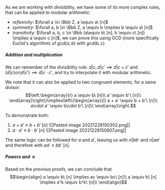 As we are working with divisibility, we have some of its more complex rules, that can be applied to modular arithmetic:
- _reflexivity_: $\forall a \in \Bbb Z, a \equiv a\ [n]$
- _symmetry_: $\forall a, b \in \Bbb Z, a \equiv b \implies b \equiv a\ [n]$
- _transitivity_: $\forall a, b, c \in \Bbb  (a\equiv b\ [n], b \equiv c\ [n]) \implies a \equiv c [n]$, we can prove this using GCD (more specifically Euclid's algorithm) of $gcd(a, b)$ with $gcd(b, c)$


##### Addition and multiplication
We can remember of the divisibility rule: $d|c, d|c' \implies d|c+c'$ and $(d|c) \mathsf{or} (d|c') \implies d|c\cdot c'$, and try to interpolate it with modular arithmetic.

We note that it can also be applied to two congruent elements, for a same divisor:
$$\left.\begin{array}{r}
a \equiv b\ [n]\\
a' \equiv b'\ [n]\\
\end{array}\right\}\implies\left\{\begin{array}{l}
a + a' \equiv b + b'\ [n]\\
a\cdot a' \equiv b\cdot b'\ [n]\\
\end{array}\right.$$

To demonstrate both: 
1) $a + a' \equiv b + b'\ [n]$
![[Pasted image 20221228150302.png]]
2) $a\cdot a' \equiv b\cdot b'\ [n]$
![[Pasted image 20221228150607.png]]

The same logic can be followed for $a$ and $a'$, leaving us with $n|bb'$ and $n|aa'$ and therefore with $aa' \equiv bb'\ [n]$.

##### Powers and $\cdot c$
Based on the previous proofs, we can conclude that 
$$\begin{align}
a \equiv b\ [n] \implies ac \equiv bc\ [n]\\
a \equiv b\ [n] \implies a^k \equiv b^k\ [n]\\
\end{align}$$
